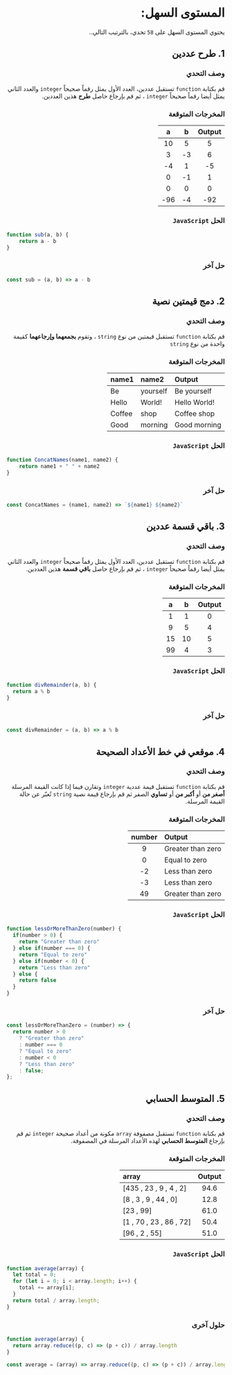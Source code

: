 <div dir="rtl">

# المستوى السهل:
يحتوي المستوى السهل على `58` تحدي، بالترتيب التالي..

## 1. طرح عددين

### وصف التحدي

قم بكتابة `function` تستقبل عددين، العدد الأول يمثل رقماً صحيحاً `integer` والعدد الثاني يمثل أيضا رقماً صحيحاً `integer` ، ثم قم بإرجاع حاصل **طرح** هذين العددين.

### المخرجات المتوقعة

| Output | b    | a    |
| :------: | :----: | :----: |
| 5      | 5    | 10   |
| 6      | 3-   | 3    |
| 5-     | 1    | 4-   |
| 1      | 1-   | 0    |
| 0      | 0    | 0    |
| 92-    | 4-   | 96-  |

### الحل `JavaScript`


</div>

```js
function sub(a, b) {
	return a - b
}
```

<div dir="rtl">

### حل آخر

</div>


```js
const sub = (a, b) => a - b
```

<div dir="rtl">

## 2. دمج قيمتين نصية

### وصف التحدي

قم بكتابة `function` تستقبل قيمتين من نوع `string` ، وتقوم **بجمعهما وإرجاعهما** كقيمة واحدة من نوع `string`

### المخرجات المتوقعة

| Output       | name2    | name1  |
| :------------ | :-------- | :------ |
| Be yourself  | yourself | Be     |
| !Hello World | !World   | Hello  |
| Coffee shop  | shop     | Coffee |
| Good morning | morning  | Good   |

### الحل `JavaScript`

</div>

```js
function ConcatNames(name1, name2) {
	return name1 + " " + name2
}
```

<div dir="rtl">

### حل آخر

</div>


```js
const ConcatNames = (name1, name2) => `${name1} ${name2}`
```

<div dir="rtl">

## 3. باقي قسمة عددين

### وصف التحدي

قم بكتابة `function` تستقبل عددين، العدد الأول يمثل رقماً صحيحاً `integer` والعدد الثاني يمثل أيضا رقماً صحيحاً `integer` ، ثم قم بإرجاع حاصل **باقي قسمة** هذين العددين.

### المخرجات المتوقعة

| Output | b    | a    |
| :------: | :----: | :----: |
| 0      | 1    | 1    |
| 4      | 5    | 9    |
| 5      | 10   | 15   |
| 3      | 4    | 99   |

### الحل `JavaScript`

</div>

```js
function divRemainder(a, b) {
  return a % b
}
```

<div dir="rtl">

### حل آخر

</div>


```js
const divRemainder = (a, b) => a % b
```

<div dir="rtl">

## 4. موقعي في خط الأعداد الصحيحة

### وصف التحدي

قم بكتابة `function` تستقبل قيمة عددية `integer` وتقارن فيما إذا كانت القيمة المرسلة **أصغر من** أو **أكبر من** أو **تساوي** الصفر ثم قم بإرجاع قيمة نصية `string` تُعبّر عن حالة القيمة المرسلة.

### المخرجات المتوقعة

| Output            | number |
| :----------------- | :------: |
| Greater than zero | 9      |
| Equal to zero     | 0      |
| Less than zero    | 2-     |
| Less than zero    | 3-     |
| Greater than zero | 49     |

### الحل `JavaScript`

</div>

```js
function lessOrMoreThanZero(number) {
  if(number > 0) {
    return "Greater than zero"
  } else if(number === 0) {
    return "Equal to zero"
  } else if(number < 0) {
    return "Less than zero"
  } else {
    return false
  }
}
```

<div dir="rtl">

### حل آخر

</div>


```js
const lessOrMoreThanZero = (number) => {
  return number > 0
    ? "Greater than zero"
    : number === 0
    ? "Equal to zero"
    : number < 0
    ? "Less than zero"
    : false;
};
```

<div dir="rtl">

## 5. المتوسط الحسابي

### وصف التحدي

قم بكتابة `function` تستقبل مصفوفة `array` مكونة من أعداد صحيحة `integer` ثم قم بإرجاع **المتوسط الحسابي** لهذه الأعداد المرسلة في المصفوفة.

### المخرجات المتوقعة

| Output | array                   |
| :------: | :----------------------- |
| 94.6   | [2 , 4 , 9 , 23 , 435]  |
| 12.8   | [0 , 44 , 9 , 3 , 8]    |
| 61.0   | [99 , 23]               |
| 50.4   | [72 , 86 , 23 , 70 , 1] |
| 51.0   | [55 , 2 , 96]           |

### الحل `JavaScript`

</div>

```js
function average(array) {
  let total = 0;
  for (let i = 0; i < array.length; i++) {
    total += array[i];
  }
  return total / array.length;
}
```

<div dir="rtl">

### حلول آخرى

</div>

```js
function average(array) {
  return array.reduce((p, c) => (p + c)) / array.length
}
```

```js
const average = (array) => array.reduce((p, c) => (p + c)) / array.length
```

<!-- <div dir="rtl">

## 6. النصوص المتشابهة

### وصف التحدي

قم بكتابة `function` تستقبل قيمتين نصية `string` وتقوم بالتحقق فيما إذا كانتا **متشابهتين** أم **غير متشابهتين** في القيمة، ثم قم بإرجاع قيمة نصية `string` توضح ذلك.

### المخرجات المتوقعة

|    Output     |  name2   |  name1   |
| :----------- | :------ | :------ |
| غير متشابهتين |  ayman   |  Ayman   |
| غير متشابهتين |  Amrow   |   Amro   |
|   متشابهتين   |  Norah   |  Norah   |
| غير متشابهتين |   Anas   |  Mishal  |
|   متشابهتين   | Abdullah | Abdullah |

### الحل `JavaScript`

</div>

```js
public static String isSame(String name1, String name2) {
        // write your code here
        if (name1.equals(name2)) return "متشابهتين";
        return "غير متشابهتين";
    }
```

<div dir="rtl">

## 7. عدد عناصر المصفوفة

### وصف التحدي

قم بكتابة `function` تستقبل مصفوفة `array` مكونة من أعداد صحيحة من نوع `integer`، ثم قم بإرجاع **عدد عناصر تلك المصفوفة**.

### المخرجات المتوقعة

| Output |               array               |
| :----: | :-------------------------------  |
|   5    |      [2 , 4 , 9 , 23 , 435]       |
|   6    |     [32 , 44 , 9 , 3 , 8, 1]      |
|   7    | [99 , 314 , 10, 11, 8 , 200 , 23] |
|   2    |            [72 , 86 ]             |
|   4    |        [55 , 64 , 0 , 11 ]        |

### الحل `JavaScript`

</div>

```js
public static int num_elements(int[] array) {
        // write your code here
        return array.length;
    }
```

<div dir="rtl">

## 8. الجمع التراكمي

### وصف التحدي

قم بكتابة `function` تستقبل مصفوفة `array` من نوع `integer` وتقوم بإرجاع **حاصل جمع جميع الأعداد** و **عدد العناصر** في الـ `array`.

### المخرجات المتوقعة

|  Output  |             array             |
| :------: | :--------------------------- |
| [473, 5] |    [2 , 4 , 9 , 23 , 435]     |
| [52, 4]  |       [32 , 9 , 3 , 8]        |
| [646, 6] | [99 , 314 , 8 , 200 , 23 , 2] |
| [158, 2] |           [72 , 86]           |
| [55, 1]  |             [55]              |

### الحل `JavaScript`

</div>

```js
public static int[] cumulativeAddition(int[] array) {
        // write your code here
        int sum = Arrays.stream(array).sum();
        return new int[]{sum, array.length};
    }
```

<div dir="rtl">

## 9. عدد زوجي أم فردي

### وصف التحدي

قم بكتابة `function` تستقبل عدد من نوع `integer`، تقوم الـ `function` بإرجاع قيمة من نوع `string` توضّح ما إذا كان العدد **زوجي أو فردي**

### المخرجات المتوقعة

| Output | number |
| :----: | :---- |
|  فردي  |   9    |
|  فردي  |   1    |
|  زوجي  |   20   |
|  فردي  |   3    |
|  زوجي  |   48   |

### الحل `JavaScript`

</div>

```js
public static String oddEven(int number) {
        // write your code here
        if (number % 2 == 0) return "زوجي";
        return "فردي";
    }
```

<div dir="rtl">

## 10. نوع القيمة المدخلة

### وصف التحدي

قم بكتابة `function` تستقبل قيمة نصية `string` ، تقوم الـ `function` **بتحديد نوع القيمة الموجودة داخل الـ** `string` ما إذا كانت `string` أو `integer` أو `double` ، ثم قم بإرجاع نوع القيمة داخل `string`

### المخرجات المتوقعة

| Output  |      value      |
| :----- | :-------------: |
| string  | Hello everybody |
| integer |       323       |
| double  |      21.1       |

### الحل `JavaScript`

</div>

```js
public static String inputType(String value) {
        // write your code here
        if (value.matches("\\d+")) {
            return "integer";
        }

        // checking for floating point numbers
        else if (value.matches("\\d*[.]\\d+")) {
            return  "double";
        }
        return "string";
    }
```

<div dir="rtl">

## 11. طباعة آخر عنصر في المصفوفة

### وصف التحدي

قم بكتابة `function` تستقبل `array` من نوع `integer` ، وتقوم الـ `function` بإرجاع قيمة **آخر عنصر** في الـ `array`.

### المخرجات المتوقعة

| Output |            arr            |
| :----: | :----------------------- |
|  435   |  [2 , 4 , 9 , 23 , 435]   |
|   8    |   [32 , 44 , 9 , 3 , 8]   |
|   23   | [99 , 314 , 8 , 200 , 23] |
|   1    |  [72 , 86 , 23 , 70 , 1]  |
|   4    |  [55 , 64 , 0 , 11 , 4]   |

### الحل `JavaScript`

</div>

```js
public static int lastElm(int[] arr) {
        // write your code here
        return arr[arr.length - 1];
    }
```

<div dir="rtl">

## 12. حذف عنصر في المصفوفة

### وصف التحدي

قم بكتابة `function` تستقبل قيمتين الأولى `array` من نوع `integer` والثانية عدد صحيح موجب `Non-negative integer` ، بحيث تقوم الـ `function` **بحذف العنصر الذي يحتوي على نفس رقم الـ** `index` الذي تم تمريره للـ `function` من الـ `array` المرسلة ثم تقوم بإرجاع `array` جديدة ناتجة عن عملية الحذف

### المخرجات المتوقعة

| Output  | index |     arr      |
| :-----: | :---: | :----------: |
| [2 , 4] |  `2`  | [2 , 4 , 88] |
| [4 , 0] |  `0`  | [3- , 4 , 0] |

### الحل `JavaScript`

</div>

```js
public static int[] deleteElementInArray(int[] arr, int index) {
        // write your code here
        int[] anotherArray = new int[arr.length - 1];

        for (int i = 0, k = 0; i < arr.length; i++) {
            if (i == index) {
                continue;
            }
            anotherArray[k++] = arr[i];
        }
        return anotherArray;
    }
``` -->
